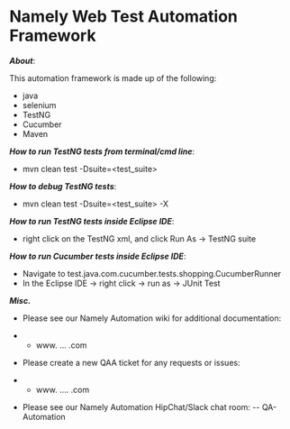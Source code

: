 Namely Web Test Automation Framework
==========


***About***:

This automation framework is made up of the following:
- java
- selenium
- TestNG
- Cucumber
- Maven



***How to run TestNG tests from terminal/cmd line***:
-  mvn clean test -Dsuite=<test_suite>
 

***How to debug TestNG tests***:
- mvn clean test -Dsuite=<test_suite> -X
 
***How to run TestNG tests inside Eclipse IDE***:
- right click on the TestNG xml, and click Run As -> TestNG suite 
 
 
***How to run Cucumber tests inside Eclipse IDE***:
- Navigate to test.java.com.cucumber.tests.shopping.CucumberRunner
- In the Eclipse IDE -> right click -> run as -> JUnit Test
 
 
 
***Misc.***
- Please see our Namely Automation wiki for additional documentation:
 - - www. ... .com


- Please create a new QAA ticket for any requests or issues:
 - - www. .... .com

- Please see our Namely Automation HipChat/Slack chat room:
 -- QA-Automation

